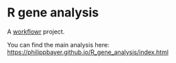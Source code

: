 # R gene analysis

A [workflowr][] project.

[workflowr]: https://github.com/jdblischak/workflowr

You can find the main analysis here: https://philippbayer.github.io/R_gene_analysis/index.html
  
